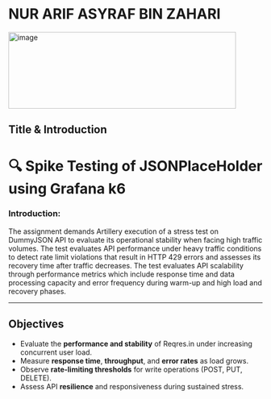 


# NUR ARIF ASYRAF BIN ZAHARI
<img width="451" height="152" alt="image" src="https://github.com/user-attachments/assets/1ac4d202-9b8c-4986-be3d-7185a541209b" />


## **Title & Introduction**

# 🔍 Spike Testing of JSONPlaceHolder using Grafana k6

### **Introduction:**

The assignment demands Artillery execution of a stress test on DummyJSON API to evaluate its operational stability when facing high traffic volumes. The test evaluates API performance under heavy traffic conditions to detect rate limit violations that result in HTTP 429 errors and assesses its recovery time after traffic decreases. The test evaluates API scalability through performance metrics which include response time and data processing capacity and error frequency during warm-up and high load and recovery phases.

---

## **Objectives**

- Evaluate the **performance and stability** of Reqres.in under increasing concurrent user load.  
- Measure **response time**, **throughput**, and **error rates** as load grows.  
- Observe **rate-limiting thresholds** for write operations (POST, PUT, DELETE).  
- Assess API **resilience** and responsiveness during sustained stress.

